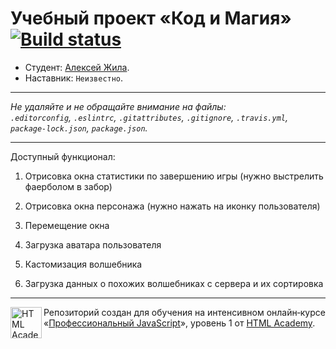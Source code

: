 # Учебный проект «Код и Магия» [![Build status][travis-image]][travis-url]

* Студент: [Алексей Жила](https://up.htmlacademy.ru/javascript/19/user/1168065).
* Наставник: `Неизвестно`.

---

_Не удаляйте и не обращайте внимание на файлы:_<br>
_`.editorconfig`, `.eslintrc`, `.gitattributes`, `.gitignore`, `.travis.yml`, `package-lock.json`, `package.json`._

---

Доступный функционал:

1. Отрисовка окна статистики по завершению игры (нужно выстрелить фаерболом в забор)

2. Отрисовка окна персонажа (нужно нажать на иконку пользователя)

3. Перемещение окна

4. Загрузка аватара пользователя

5. Кастомизация волшебника

6. Загрузка данных о похожих волшебниках с сервера и их сортировка

---

<a href="https://htmlacademy.ru/intensive/javascript"><img align="left" width="50" height="50" alt="HTML Academy" src="https://up.htmlacademy.ru/static/img/intensive/javascript/logo-for-github-2.png"></a>

Репозиторий создан для обучения на интенсивном онлайн‑курсе «[Профессиональный JavaScript](https://htmlacademy.ru/intensive/javascript)», уровень 1 от [HTML Academy](https://htmlacademy.ru).

[travis-image]: https://travis-ci.com/htmlacademy-javascript/1168065-code-and-magick-19.svg?branch=master
[travis-url]: https://travis-ci.com/htmlacademy-javascript/1168065-code-and-magick-19
